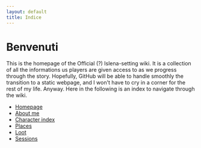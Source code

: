 ```yaml
---
layout: default
title: Indice
---
```


# Benvenuti

This is the homepage of the Official (?) Islena-setting wiki. It is a collection of all the informations us players are given access to as we progress through the story. 
Hopefully, GitHub will be able to handle smoothly the transition to a static webpage, and I won't have to cry in a corner for the rest of my life.
Anyway. Here in the following is an index to navigate through the wiki.

- [Homepage](index.md)
- [About me](about.md)
- [Character index](Characterindex.md)
- [Places](Places/Places.md)
- [Loot](Loot/Loot.md)
- [Sessions](Sessioni/Logsession.md)


